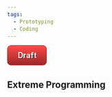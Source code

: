 ```yaml
---
tags:
  - Prototyping
  - Coding
---
```


![Draft](/img/state/draft.png)


## Extreme Programming


